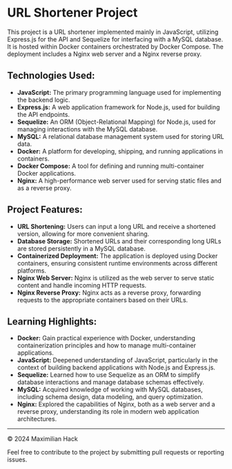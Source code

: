 # URL Shortener Project

This project is a URL shortener implemented mainly in JavaScript, utilizing Express.js for the API and Sequelize for interfacing with a MySQL database. It is hosted within Docker containers orchestrated by Docker Compose. The deployment includes a Nginx web server and a Nginx reverse proxy.

## Technologies Used:

- **JavaScript:** The primary programming language used for implementing the backend logic.
- **Express.js:** A web application framework for Node.js, used for building the API endpoints.
- **Sequelize:** An ORM (Object-Relational Mapping) for Node.js, used for managing interactions with the MySQL database.
- **MySQL:** A relational database management system used for storing URL data.
- **Docker:** A platform for developing, shipping, and running applications in containers.
- **Docker Compose:** A tool for defining and running multi-container Docker applications.
- **Nginx:** A high-performance web server used for serving static files and as a reverse proxy.

## Project Features:

- **URL Shortening:** Users can input a long URL and receive a shortened version, allowing for more convenient sharing.
- **Database Storage:** Shortened URLs and their corresponding long URLs are stored persistently in a MySQL database.
- **Containerized Deployment:** The application is deployed using Docker containers, ensuring consistent runtime environments across different platforms.
- **Nginx Web Server:** Nginx is utilized as the web server to serve static content and handle incoming HTTP requests.
- **Nginx Reverse Proxy:** Nginx acts as a reverse proxy, forwarding requests to the appropriate containers based on their URLs.

## Learning Highlights:

- **Docker:** Gain practical experience with Docker, understanding containerization principles and how to manage multi-container applications.
- **JavaScript:** Deepened understanding of JavaScript, particularly in the context of building backend applications with Node.js and Express.js.
- **Sequelize:** Learned how to use Sequelize as an ORM to simplify database interactions and manage database schemas effectively.
- **MySQL:** Acquired knowledge of working with MySQL databases, including schema design, data modeling, and query optimization.
- **Nginx:** Explored the capabilities of Nginx, both as a web server and a reverse proxy, understanding its role in modern web application architectures.

--- 
© 2024 Maximilian Hack

Feel free to contribute to the project by submitting pull requests or reporting issues.